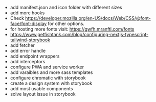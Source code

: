 - add manifest.json and icon folder with different sizes
- add more hooks
- Check https://developer.mozilla.org/en-US/docs/Web/CSS/@font-face/font-display for other options.
- for hosting more fonts visit: https://gwfh.mranftl.com/fonts
- https://www.getfishtank.com/blog/configuring-nextjs-typescript-tailwind-storybook
- add fetcher
- add error handle
- add endpoint wrappers
- add interceptors
- configure PWA and service worker
- add varaibles and more sass templates
- configure chromatic with storybook
- create a design system with storybook
- add most usable components
- solve layout issue in storybook
